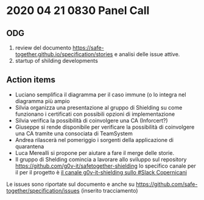 # 2020 04 21 0830 Panel Call

## ODG 

1. review del documento https://safe-together.github.io/specification/stories e analisi delle issue attive.
2. startup of shilding developments



## Action items

- Luciano semplifica il diagramma per il caso immune (o lo integra nel diagramma più ampio	
- Silvia organizza una presentazione al gruppo di Shielding su come funzionano i certificati con possibili opzioni di implementazione
- Silvia verifica la possibilità di coinvolgere una CA (Inforcert?)
- Giuseppe si rende disponibile per verificare la possibilità di coinvolgere una CA  tramite una consociata di TeamSystem
- Andrea rilascerà nel pomeriggio i sorgenti della applicazione di quarantena
- Luca Merealli si propone per aiutare a fare il merge delle storie.
- Il gruppo di Shelding comincia a lavorare allo sviluppo sul repository https://github.com/g0v-it/safetogether-shielding lo specifico canale per il per il progetto è 
 [il canale g0v-it-shielding sullo #Slack Copernicani](https://copernicani.slack.com/archives/C011J964811)

Le issues sono  riportate sul documento e anche su  https://github.com/safe-together/specification/issues (inserito tracciamento)
